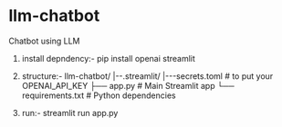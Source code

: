 # llm-chatbot
Chatbot using LLM

1. install depndency:-
pip install openai streamlit

2. structure:-
llm-chatbot/
|--.streamlit/
  |---secrets.toml       # to put your OPENAI_API_KEY
├── app.py               # Main Streamlit app
└── requirements.txt     # Python dependencies

4. run:-
streamlit run app.py
